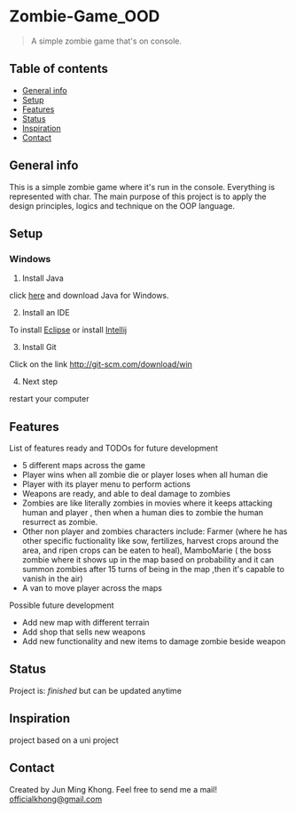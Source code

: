 # Zombie-Game_OOD
> A simple zombie game that's on console.

## Table of contents
* [General info](#general-info)
* [Setup](#setup)
* [Features](#features)
* [Status](#status)
* [Inspiration](#inspiration)
* [Contact](#contact)

## General info
This is a simple zombie game where it's run in the console. Everything is represented with char. The main purpose of this project is to apply the design principles, logics and technique on the OOP language. 


## Setup
### Windows

1) Install Java

click [here](http://www.oracle.com/technetwork/java/javase/downloads/jdk7-downloads-1880260.html) and download Java for Windows.

2) Install an IDE

To install [Eclipse](https://www.eclipse.org/downloads/packages/installer) or install [Intellij](https://treehouse.github.io/installation-guides/windows/intellij-idea-win.html)

3) Install Git

Click on the link
http://git-scm.com/download/win

4) Next step

restart your computer



## Features
List of features ready and TODOs for future development
* 5 different maps across the game
* Player wins when all zombie die or player loses when all human die
* Player with its player menu to perform actions
* Weapons are ready, and able to deal damage to zombies
* Zombies are like literally zombies in movies where it keeps attacking human and player , then when a human dies to zombie the human resurrect as zombie. 
* Other non player and zombies characters include: Farmer (where he has other specific fuctionality like sow, fertilizes, harvest crops around the area, and ripen crops can be eaten to heal), MamboMarie ( the boss zombie where it shows up in the map based on probability and it can summon zombies after 15 turns of being in the map ,then it's capable to vanish in the air) 
* A van to move player across the maps

Possible future development 
* Add new map with different terrain
* Add shop that sells new weapons
* Add new functionality and new items to damage zombie beside weapon 

## Status
Project is:  _finished_ but can be updated anytime

## Inspiration
project based on a uni project

## Contact
Created by Jun Ming Khong. 
Feel free to send me a mail!
 officialkhong@gmail.com 

